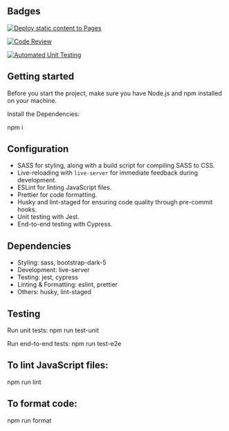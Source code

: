 ## Badges

[![Deploy static content to Pages](https://github.com/alexanderdyb/social-media-client/actions/workflows/pages.yml/badge.svg)](https://github.com/alexanderdyb/social-media-client/actions/workflows/pages.yml)

[![Code Review](https://github.com/alexanderdyb/social-media-client/actions/workflows/gpt.yml/badge.svg)](https://github.com/alexanderdyb/social-media-client/actions/workflows/gpt.yml)

[![Automated Unit Testing](https://github.com/alexanderdyb/social-media-client/actions/workflows/unit-test.yml/badge.svg)](https://github.com/alexanderdyb/social-media-client/actions/workflows/unit-test.yml)

## Getting started

Before you start the project, make sure you have Node.js and npm installed on your machine.

Install the Dependencies:

npm i

## Configuration

- SASS for styling, along with a build script for compiling SASS to CSS.
- Live-reloading with `live-server` for immediate feedback during development.
- ESLint for linting JavaScript files.
- Prettier for code formatting.
- Husky and lint-staged for ensuring code quality through pre-commit hooks.
- Unit testing with Jest.
- End-to-end testing with Cypress.

## Dependencies

- Styling: sass, bootstrap-dark-5
- Development: live-server
- Testing: jest, cypress
- Linting & Formatting: eslint, prettier
- Others: husky, lint-staged

## Testing

Run unit tests:
npm run test-unit

Run end-to-end tests:
npm run test-e2e

## To lint JavaScript files:

npm run lint

## To format code:

npm run format
